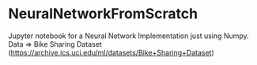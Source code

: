 # NeuralNetworkFromScratch

Jupyter notebook for a Neural Network Implementation just using Numpy. 
Data => Bike Sharing Dataset (https://archive.ics.uci.edu/ml/datasets/Bike+Sharing+Dataset)

